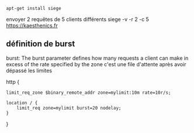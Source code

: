 ```
apt-get install siege
```

envoyer 2 requêtes de 5 clients différents
siege -v -r 2 -c 5 https://kaesthenics.fr

## définition de burst
burst: The burst parameter defines how many requests a client can make in excess of the rate specified by the zone
c'est une file d'attente après avoir dépassé les limites

http {

    limit_req_zone $binary_remote_addr zone=mylimit:10m rate=10r/s;
    
    location / {
        limit_req zone=mylimit burst=20 nodelay;
    }
}